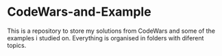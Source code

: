 # CodeWars-and-Example

This is a repository to store my solutions from CodeWars and some of the examples i studied on.
Everything is organised in folders with diferent topics.
